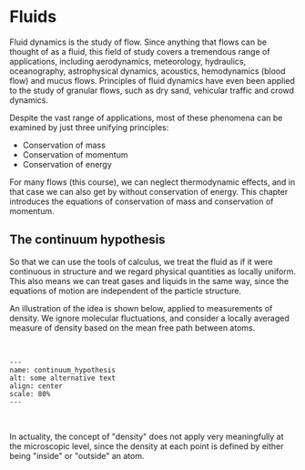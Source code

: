 # Fluids
Fluid dynamics is the study of flow. Since anything that flows can be thought of as a fluid, this field of study covers a tremendous range of applications, including aerodynamics, meteorology, hydraulics, oceanography, astrophysical dynamics, acoustics, hemodynamics (blood flow) and mucus flows. Principles of fluid dynamics have even been applied to the study of granular flows, such as dry sand, vehicular traffic and crowd dynamics.

Despite the vast range of applications, most of these phenomena can be examined by just three unifying principles:

* Conservation of mass
* Conservation of momentum
* Conservation of energy

For many flows (this course), we can neglect thermodynamic effects, and in that case we can also get by without conservation of energy. This chapter introduces the equations of conservation of mass and conservation of momentum.

## The continuum hypothesis

So that we can use the tools of calculus, we treat the fluid as if it were continuous in structure and we regard physical quantities as locally uniform. This also means we can treat gases and liquids in the same way, since the equations of motion are independent of the particle structure.

An illustration of the idea is shown below, applied to measurements of density. We ignore molecular fluctuations, and consider a locally averaged measure of density based on the mean free path between atoms.

<br>

```{image} fluids/navstok_img/continuum_hypothesis.png
---
name: continuum_hypothesis
alt: some alternative text
align: center
scale: 80%
---
```

<br>

In actuality, the concept of "density" does not apply very meaningfully at the microscopic level, since the density at each point is defined by either being "inside" or "outside" an atom.
